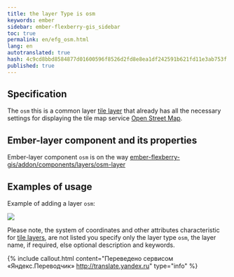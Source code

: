```yaml
--- 
title: the layer Type is osm 
keywords: ember 
sidebar: ember-flexberry-gis_sidebar 
toc: true 
permalink: en/efg_osm.html 
lang: en 
autotranslated: true 
hash: 4c9cd8bbd8584877d01600596f8526d2fd8e8ea1df242591b621fd11e3ab753f 
published: true 
--- 
```


## Specification 

The `osm` this is a common layer [tile layer](efg_tile.html) that already has all the necessary settings for displaying the tile map service [Open Street Map](https://www.openstreetmap.org). 

## Ember-layer component and its properties 

Ember-layer component `osm` is on the way [ember-flexberry-gis/addon/components/layers/osm-layer](https://github.com/Flexberry/ember-flexberry-gis/blob/develop/addon/components/layers/osm-layer.js) 

## Examples of usage 

Example of adding a layer `osm`: 

![](/images/pages/products/flexberry-gis/addons/ember-flexberry-gis/layers/efg_osm/osm-layer-example.png) 

Please note, the system of coordinates and other attributes characteristic for [tile layers](efg_tile.html), are not listed 
you specify only the layer type `osm`, the layer name, if required, else optional description and keywords. 



{% include callout.html content="Переведено сервисом «Яндекс.Переводчик» <http://translate.yandex.ru>" type="info" %}